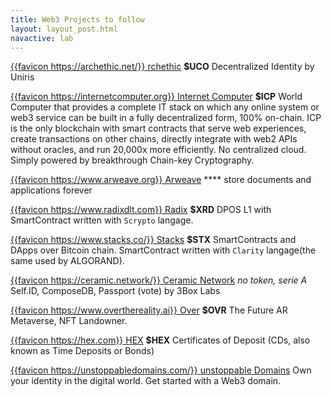 ```yaml
---
title: Web3 Projects to follow
layout: layout_post.html
navactive: lab
---
```


[{{favicon https://archethic.net/}} rchethic](https://archethic.net/) **$UCO** Decentralized Identity by Uniris

[{{favicon https://internetcomputer.org}} Internet Computer](https://internetcomputer.org) **$ICP** World Computer that provides a complete IT stack on which any online system or web3 service can be built in a fully decentralized form, 100% on-chain. ICP is the only blockchain with smart contracts that serve web experiences, create transactions on other chains, directly integrate with web2 APIs without oracles, and run 20,000x more efficiently. No centralized cloud. Simply powered by breakthrough Chain-key Cryptography.

[{{favicon https://www.arweave.org}} Arweave](https://www.arweave.org) **** store documents and applications forever

[{{favicon https://www.radixdlt.com}} Radix](https://www.radixdlt.com) **$XRD** DPOS L1 with SmartContract written with `Scrypto` langage.

[{{favicon https://www.stacks.co/}} Stacks](https://www.stacks.co) **$STX** SmartContracts and DApps over Bitcoin chain. SmartContract written with `Clarity` langage(the same used by ALGORAND).

[{{favicon https://ceramic.network/}} Ceramic Network](https://ceramic.network/) *no token, serie A* Self.ID, ComposeDB, Passport (vote) by 3Box Labs

[{{favicon https://www.overthereality.ai}} Over](https://www.overthereality.ai) **$OVR** The Future AR Metaverse, NFT Landowner.

[{{favicon https://hex.com}} HEX](https://hex.com) **$HEX** Certificates of Deposit (CDs, also known as Time Deposits or Bonds)

[{{favicon https://unstoppabledomains.com/}} unstoppable Domains](https://unstoppabledomains.com/) Own your identity in the digital world.
Get started with a Web3 domain.
